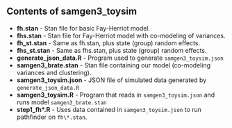 ## Contents of samgen3_toysim

* **fh.stan** - Stan file for basic Fay-Herriot model.
* **fhs.stan** - Stan file for Fay-Herriot model with co-modeling of variances.
* **fh_st.stan** - Same as fh.stan, plus state (group) random effects.
* **fhs_st.stan** - Same as fhs.stan, plus state (group) random effects.
* **generate_json_data.R** - Program used to generate `samgen3_toysim.json`
* **samgen3_brate.stan** - Stan file containing our model (co-modeling variances and clustering).
* **samgen3_toysim.json** - JSON file of simulated data generated by `generate_json_data.R`
* **samgen3_toysim.R** - Program that reads in  `samgen3_toysim.json` and runs model `samgen3_brate.stan`
* **step1_fh\*.R** - Uses data contained in `samgen3_toysim.json` to run pathfinder on `fh\*.stan`.
